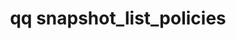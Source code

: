 ---
category: snapshot
command: snapshot_list_policies
keywords: qq, qq_cli, snapshot_list_policies
optional_options: []
permalink: /qq-cli-command-guide/snapshot/snapshot_list_policies.html
positional_options: []
sidebar: qq_cli_command_reference_sidebar
summary: This section explains how to use the <code>qq snapshot_list_policies</code>
  command.
synopsis: List all policies
title: qq snapshot_list_policies
usage: qq snapshot_list_policies [-h]
zendesk_source: qq CLI Command Guide

---